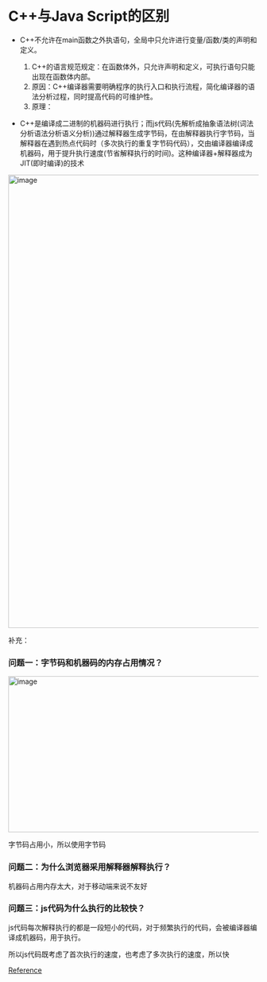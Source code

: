 # C++与Java Script的区别

- C++不允许在main函数之外执语句，全局中只允许进行变量/函数/类的声明和定义。
  1. C++的语言规范规定：在函数体外，只允许声明和定义，可执行语句只能出现在函数体内部。
  2. 原因：C++编译器需要明确程序的执行入口和执行流程，简化编译器的语法分析过程，同时提高代码的可维护性。
  3. 原理：



- C++是编译成二进制的机器码进行执行；而js代码(先解析成抽象语法树(词法分析语法分析语义分析))通过解释器生成字节码，在由解释器执行字节码，当解释器在遇到热点代码时（多次执行的重复字节码代码），交由编译器编译成机器码，用于提升执行速度(节省解释执行的时间)。这种编译器+解释器成为JIT(即时编译)的技术

<img width="766" height="912" alt="image" src="https://github.com/user-attachments/assets/93f19acd-2651-48f4-99a7-528ec6423937" />


补充：
### 问题一：字节码和机器码的内存占用情况？

<img width="1142" height="314" alt="image" src="https://github.com/user-attachments/assets/9bda6d0c-9147-4b02-bc13-d4a39218be0e" />

字节码占用小，所以使用字节码

### 问题二：为什么浏览器采用解释器解释执行？

机器码占用内存太大，对于移动端来说不友好

### 问题三：js代码为什么执行的比较快？

js代码每次解释执行的都是一段短小的代码，对于频繁执行的代码，会被编译器编译成机器码，用于执行。

所以js代码既考虑了首次执行的速度，也考虑了多次执行的速度，所以快

[Reference](https://www.cnblogs.com/bala/p/12205485.html)

